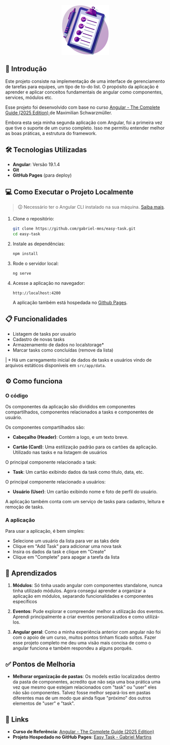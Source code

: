 <div align="center">
    <img alt="Easy Task" src="./public/assets/images/png/task-management-logo.png" width="150px">
</div>

## 📖 Introdução
Este projeto consiste na implementação de uma interface de gerenciamento de tarefas para equipes, um tipo de to-do list. O propósito da aplicação é aprender e aplicar conceitos fundamentais de angular como componentes, services, módulos etc.

Esse projeto foi desenvolvido com base no curso [Angular - The Complete Guide (2025 Edition)
](https://www.udemy.com/course/the-complete-guide-to-angular-2/) de Maximilian Schwarzmüller.

Embora esta seja minha segunda aplicação com Angular, foi a primeira vez que tive o suporte de um curso completo. Isso me permitiu entender melhor as boas práticas, a estrutura do framework.

## 🛠️ Tecnologias Utilizadas

- **Angular**: Versão 19.1.4
- **Git**
- **GitHub Pages** (para deploy)


## 💻 Como Executar o Projeto Localmente

> 🛈 Necessário ter o Angular CLI instalado na sua máquina. [Saiba mais](https://angular.dev/installation).

1. Clone o repositório:
   ```bash
   git clone https://github.com/gabriel-mns/easy-task.git
   cd easy-task
   ```

2. Instale as dependências:
    ```bash
    npm install
    ```

3. Rode o servidor local:
   ```bash
   ng serve
   ```

4. Acesse a aplicação no navegador:
    ```
    http://localhost:4200
    ```

    A aplicação também está hospedada no [Github Pages](https://gabriel-mns.github.io/easy-task/).
   
## 📋 Funcionalidades

- Listagem de tasks por usuário
- Cadastro de novas tasks
- Armazenamento de dados no localstorage*
- Marcar tasks como concluídas (remove da lista)

| * Há um carregamento inicial de dados de tasks e usuários vindo de arquivos estáticos disponíveis em `src/app/data`.

## ⚙️ Como funciona

### O código

Os componentes da aplicação são divididos em componentes compartilhados, componentes relacionados a tasks e componentes de usuário.

Os componentes compartilhados são:

- **Cabeçalho (Header)**: Contém a logo, e um texto breve.

- **Cartão (Card)**: Uma estilização padrão para os cartões da aplicação. Utilizado nas tasks e na listagem de usuários

O principal componente relacionado a task:

- **Task**: Um cartão exibindo dados da task como título, data, etc.

O principal componente relacionado a usuários:

- **Usuário (User)**: Um cartão exibindo nome e foto de perfil do usuário.

A aplicação também conta com um serviço de tasks para cadastro, leitura e remoção de tasks.

### A aplicação
Para usar a aplicação, é bem simples:

- Selecione um usuário da lista para ver as taks dele
- Clique em "Add Task" para adicionar uma nova task
- Insira os dados da task e clique em "Create"
- Clique em "Complete" para apagar a tarefa da lista
  
## 🧠 Aprendizados

1. **Módulos**: 
   Só tinha usado angular com componentes standalone, nunca tinha utilizado módulos. Agora consegui aprender a organizar a aplicação em módulos, separando funcionalidades e componentes específicos

2. **Eventos**: 
   Pude explorar e compreender melhor a utilização dos eventos. Aprendi principalmente a criar eventos personalizados e como utilizá-los.

3. **Angular geral**: 
   Como a minha experiência anterior com angular não foi com o apoio de um curso, muitos pontos tinham ficado soltos. Fazer esse projeto completo me deu uma visão mais concisa de como o angular funciona e também respondeu a alguns porquês.

## ✅ Pontos de Melhoria
- **Melhorar organização de pastas**: 
    Os models estão localizados dentro da pasta de componentes, acredito que não seja uma boa prática uma vez que mesmo que estejam relacionados com "task" ou "user" eles não são componentes. Talvez fosse melhor separá-los em pastas diferentes mas de um modo que ainda fique "próximo" dos outros elementos de "user" e "task".

## 🔗 Links

- **Curso de Referência**: [Angular - The Complete Guide (2025 Edition)
](https://www.udemy.com/course/the-complete-guide-to-angular-2/)
- **Projeto Hospedado no GitHub Pages**: [Easy Task - Gabriel Martins](https://gabriel-mns.github.io/easy-task/)
